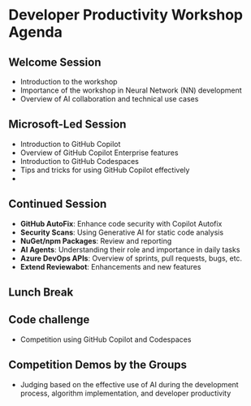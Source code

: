 # Developer Productivity Workshop Agenda  
  
## Welcome Session    
- Introduction to the workshop    
- Importance of the workshop in Neural Network (NN) development    
- Overview of AI collaboration and technical use cases    
  
## Microsoft-Led Session    
- Introduction to GitHub Copilot    
- Overview of GitHub Copilot Enterprise features    
- Introduction to GitHub Codespaces
- Tips and tricks for using GitHub Copilot effectively
- 
## Continued Session   
- **GitHub AutoFix**: Enhance code security with Copilot Autofix    
- **Security Scans**: Using Generative AI for static code analysis    
- **NuGet/npm Packages**: Review and reporting      
- **AI Agents**: Understanding their role and importance in daily tasks    
- **Azure DevOps APIs**: Overview of sprints, pull requests, bugs, etc.    
- **Extend Reviewabot**: Enhancements and new features    

## Lunch Break    
  
## Code challenge
- Competition using GitHub Copilot and Codespaces    
  
## Competition Demos by the Groups    
- Judging based on the effective use of AI during the development process, algorithm implementation, and developer productivity    
